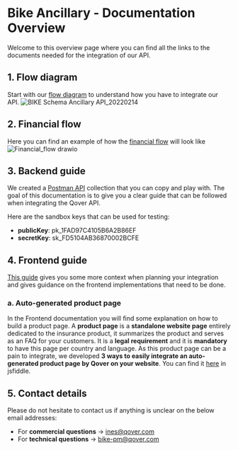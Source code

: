 # Bike Ancillary - Documentation Overview 
Welcome to this overview page where you can find all the links to the documents needed for the integration of our API.

## 1. Flow diagram
Start with our [flow diagram](https://drive.google.com/file/d/1tiLWoqP_GxfrIRk0ueaLKTCn-qOGUBZm/view?usp=sharing) to understand how you have to integrate our API.
![BIKE Schema Ancillary API_20220214](https://user-images.githubusercontent.com/99665011/154225608-74b5c6e2-c993-4778-a665-59b853ea1bfa.png)

## 2. Financial flow
Here you can find an example of how the [financial flow](https://drive.google.com/file/d/18heqN0fItB3aWGxlLOC0XzuPPWQjN2SU/view?usp=sharing) will look like
![Financial_flow drawio](https://user-images.githubusercontent.com/99665011/154225476-c84e7beb-9217-43be-9e2b-a8e27a175459.png)

## 3. Backend guide
We created a [Postman API](https://documenter.getpostman.com/view/3410894/UVRBmkmm) collection that you can copy and play with. The goal of this documentation is to give you a clear guide that can be followed when integrating the Qover API. 

Here are the sandbox keys that can be used for testing:
* **publicKey**: pk_1FAD97C4105B6A2B86EF
* **secretKey**: sk_FD5104AB36870002BCFE 

## 4. Frontend guide
[This guide](https://drive.google.com/file/d/18B_3NknhP_Z00uEzdHlv5f4V-HVwzry3/view?usp=sharing) gives you some more context when planning your integration and gives guidance on the frontend implementations that need to be done. 

### a. Auto-generated product page ###
In the Frontend documentation you will find some explanation on how to build a product page. A **product page** is a **standalone website page** entirely dedicated to the insurance product, it summarizes the product and serves as an FAQ for your customers. It is a **legal requirement** and it is **mandatory** to have this page per country and language. As this product page can be a pain to integrate, we developed **3 ways to easily integrate an auto-generated product page by Qover on your website**. You can find it [here](https://jsfiddle.net/harryqover/bx5go9fq/latest) in jsfiddle.

## 5. Contact details
Please do not hesitate to contact us if anything is unclear on the below email addresses:
* For **commercial questions** &rarr; ines@qover.com
* For **technical questions** &rarr; bike-pm@qover.com

